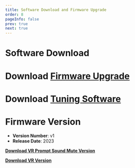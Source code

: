 ```yaml
---
title: Software Download and Firmware Upgrade
order: 8
pageInfo: false
prev: true
next: true
---
```


# Software Download
# Download [Firmware Upgrade](https://likeyou156156.online:9000/lky/tools/MV_Assisant_Tools_2021_V3.0.9T(2023.05.29).exe)
# Download [Tuning Software](https://likeyou156156.online:9000/lky/tools/ACPWorkbench_24bit.exe)
# Firmware Version
- **Version Number**: v1
- **Release Date**: 2023

**[Download VR Prompt Sound Mute Version](https://likeyou156156.online:9000/lky/old_bin/QY_Eiffel_One_VRmute.MVAX)**


**[Download VR Version](https://likeyou156156.online:9000/lky/old_bin/QY_Eiffel_One_VRmute.MVAX)**